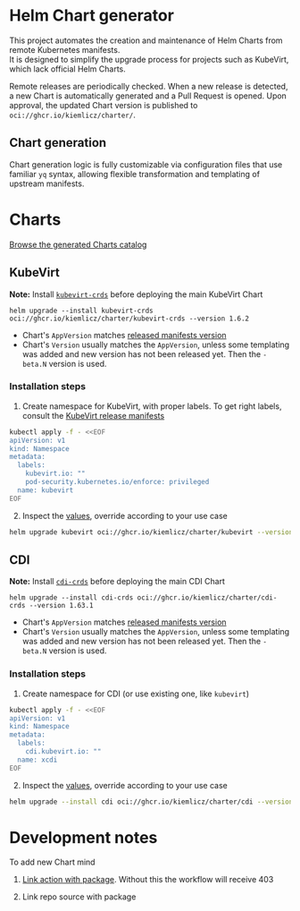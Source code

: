 # Helm Chart generator

This project automates the creation and maintenance of Helm Charts from remote Kubernetes manifests.  
It is designed to simplify the upgrade process for projects such as KubeVirt, which lack official Helm Charts.

Remote releases are periodically checked. 
When a new release is detected, a new Chart is automatically generated and a Pull Request is opened. 
Upon approval, the updated Chart version is published to `oci://ghcr.io/kiemlicz/charter/`.

## Chart generation

Chart generation logic is fully customizable via configuration files that use familiar `yq` syntax, 
allowing flexible transformation and templating of upstream manifests.

# Charts

[Browse the generated Charts catalog](charts/)

## KubeVirt

**Note:** Install [`kubevirt-crds`](charts/kubevirt-crds) before deploying the main KubeVirt Chart

`helm upgrade --install kubevirt-crds oci://ghcr.io/kiemlicz/charter/kubevirt-crds --version 1.6.2`

- Chart's `AppVersion` matches [released manifests version](https://storage.googleapis.com/kubevirt-prow/release/kubevirt/kubevirt/stable.txt)  
- Chart's `Version` usually matches the `AppVersion`, unless some templating was added and new version has not been released yet. Then the `-beta.N` version is used.

### Installation steps

1. Create namespace for KubeVirt, with proper labels. To get right labels, consult
   the [KubeVirt release manifests](https://github.com/kubevirt/kubevirt/releases)

```bash
kubectl apply -f - <<EOF
apiVersion: v1
kind: Namespace
metadata:
  labels:
    kubevirt.io: ""
    pod-security.kubernetes.io/enforce: privileged
  name: kubevirt
EOF
```

2. Inspect the [values](charts/kubevirt/values.yaml), override according to your use case

```bash
helm upgrade kubevirt oci://ghcr.io/kiemlicz/charter/kubevirt --version 1.6.2  
```

## CDI

**Note:** Install [`cdi-crds`](charts/cdi-crds) before deploying the main CDI Chart

`helm upgrade --install cdi-crds oci://ghcr.io/kiemlicz/charter/cdi-crds --version 1.63.1`

- Chart's `AppVersion` matches [released manifests version](https://github.com/kubevirt/containerized-data-importer/releases/latest)  
- Chart's `Version` usually matches the `AppVersion`, unless some templating was added and new version has not been released yet. Then the `-beta.N` version is used.

### Installation steps

1. Create namespace for CDI (or use existing one, like `kubevirt`)

```bash
kubectl apply -f - <<EOF
apiVersion: v1
kind: Namespace
metadata:
  labels:
    cdi.kubevirt.io: ""
  name: xcdi
EOF
```

2. Inspect the [values](charts/cdi/values.yaml), override according to your use case

```bash
helm upgrade --install cdi oci://ghcr.io/kiemlicz/charter/cdi --version 1.63.1 
```

# Development notes

To add new Chart mind

1. [Link action with package](https://docs.github.com/en/packages/learn-github-packages/configuring-a-packages-access-control-and-visibility#ensuring-workflow-access-to-your-package).
   Without this the workflow will receive 403

2. Link repo source with package
